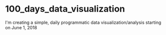 # 100_days_data_visualization
I'm creating a simple, daily programmatic data visualization/analysis starting on June 1, 2018

